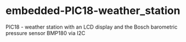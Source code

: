 # embedded-PIC18-weather_station
PIC18 - weather station with an LCD display and the Bosch barometric pressure sensor BMP180 via I2C
